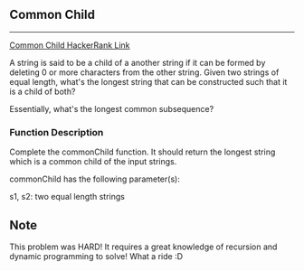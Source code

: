 ## Common Child

-------

[Common Child HackerRank Link](https://www.hackerrank.com/challenges/common-child/problem?h_l=interview&playlist_slugs%5B%5D=interview-preparation-kit&playlist_slugs%5B%5D=strings)

A string is said to be a child of a another string if it can be formed by
deleting 0 or more characters from the other string. Given two strings of
equal length, what's the longest string that can be constructed such that 
it is a child of both?

Essentially, what's the longest common subsequence?

### Function Description

Complete the commonChild function. It should return the longest string which is a common child of the input strings.

commonChild has the following parameter(s):

s1, s2: two equal length strings

## Note

This problem was HARD! It requires a great knowledge of recursion and dynamic programming to solve! What a ride :D
